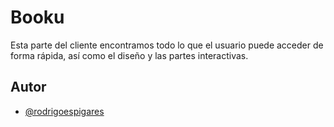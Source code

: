 
# Booku

Esta parte del cliente encontramos todo lo que el usuario puede acceder de forma rápida, así como el diseño y las partes interactivas.
## Autor

- [@rodrigoespigares](https://www.github.com/rodrigoespigares)

